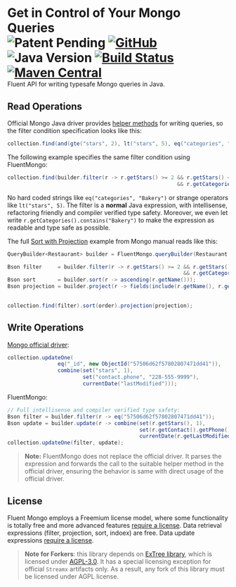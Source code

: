 # Get in Control of Your Mongo Queries <div style="float:right">![Patent Pending](https://img.shields.io/badge/patent-pending-informational) [![GitHub](https://img.shields.io/github/license/streamx-co/FluentMongo)](LICENSE) ![Java Version](https://img.shields.io/badge/java-%3E%3D%208-success) [![Build Status](https://travis-ci.org/streamx-co/FluentMongo.svg?branch=master)](https://travis-ci.org/streamx-co/FluentMongo) [![Maven Central](https://img.shields.io/maven-central/v/co.streamx.fluent/fluent-mongo?label=maven%20central)](https://search.maven.org/search?q=g:%22co.streamx.fluent%22%20AND%20a:%22fluent-mongo%22)</div>

Fluent API for writing typesafe Mongo queries in Java.

## Read Operations

Official Mongo Java driver provides [helper methods](https://mongodb.github.io/mongo-java-driver/3.11/driver-async/tutorials/perform-read-operations/#filters-helper) for writing queries, so the filter condition specification looks like this:

```java
collection.find(and(gte("stars", 2), lt("stars", 5), eq("categories", "Bakery")));
```

The following example specifies the same filter condition using FluentMongo:

```java
collection.find(builder.filter(r -> r.getStars() >= 2 && r.getStars() < 5
                                                      && r.getCategories().contains("Bakery")));
```

No hard coded strings like `eq("categories", "Bakery")` or strange operators like `lt("stars", 5)`. The filter is a **normal** Java expression, with intellisense, refactoring friendly and compiler verified type safety. Moreover, we even let write `r.getCategories().contains("Bakery")` to make the expression as readable and type safe as possible.

The full [Sort with Projection](https://mongodb.github.io/mongo-java-driver/3.11/driver-async/tutorials/perform-read-operations/#sort-with-projections) example from Mongo manual reads like this:

```java
QueryBuilder<Restaurant> builder = FluentMongo.queryBuilder(Restaurant.class);

Bson filter     = builder.filter(r -> r.getStars() >= 2 && r.getStars() < 5
                                                        && r.getCategories().contains("Bakery"));
Bson sort       = builder.sort(r -> ascending(r.getName()));
Bson projection = builder.project(r -> fields(include(r.getName(), r.getStars(), r.getCategories()),
                                                                                      excludeId()));

collection.find(filter).sort(order).projection(projection);
```

## Write Operations

[Mongo official driver](https://mongodb.github.io/mongo-java-driver/3.11/driver-async/tutorials/perform-write-operations/#update-a-single-document):

```java
collection.updateOne(
                eq("_id", new ObjectId("57506d62f57802807471dd41")),
                combine(set("stars", 1),
                        set("contact.phone", "228-555-9999"),
                        currentDate("lastModified")));
```

FluentMongo:

```java
// Full intellisense and compiler verified type safety:
Bson filter = builder.filter(r -> eq("57506d62f57802807471dd41"));
Bson update = builder.update(r -> combine(set(r.getStars(), 1),
                                          set(r.getContact().getPhone(), "228-555-9999"),
                                          currentDate(r.getLastModified())));
collection.updateOne(filter, update);
```

> **Note:** FluentMongo does not replace the official driver. It parses the expression and forwards the call to the suitable helper method in the official driver, ensuring the behavior is same with direct usage of the official driver.

## License

Fluent Mongo employs a Freemium license model, where some functionality is totally free and more advanced features [require a license](https://fluentjpa.com). Data retrieval expressions (filter, projection, sort, indoex) are free. Data update expressions [require a license](https://fluentjpa.com).

> **Note for Forkers**: this library depends on [ExTree library](https://github.com/streamx-co/ExTree), which is licensed under [AGPL-3.0](https://github.com/streamx-co/ExTree/blob/master/LICENSE). It has a special licensing exception for official `Streamx` artifacts only. As a result, any fork of this library must be licensed under AGPL license.
